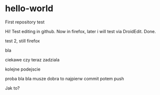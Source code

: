 # hello-world
First repository test


Hi! Test editing in github. Now in firefox, later i will test via DroidEdit.
Done.

test 2, still firefox

bla

ciekawe czy teraz zadziala

kolejne podejscie

proba bla bla musze
dobra to najpierw commit potem push

Jak to?

